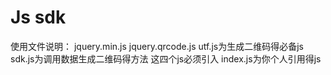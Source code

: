 # Js sdk
使用文件说明：
jquery.min.js     jquery.qrcode.js   utf.js为生成二维码得必备js  sdk.js为调用数据生成二维码得方法   这四个js必须引入
index.js为你个人引用得js
    <template>
      <div class="multipleColumn">
        <v-header :name="name" :legendArr="legendArr" :myChart="myChart"></v-header>
        <v-filter :myChart="myChart" v-if="myChart._dom"></v-filter>
        <div class="main"></div>
      </div>
	</template>
